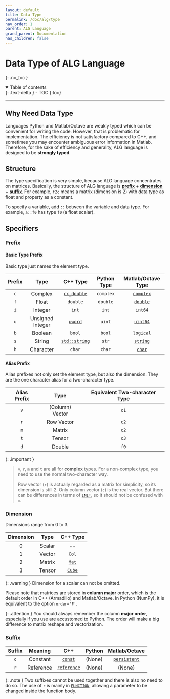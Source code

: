 ```yaml
---
layout: default
title: Data Type
permalink: /doc/alg/type
nav_order: 1
parent: ALG Language
grand_parent: Documentation
has_children: false
---
```


# Data Type of ALG Language
{: .no_toc }

<details open markdown="block">
  <summary>
    Table of contents
  </summary>
  {: .text-delta }
- TOC
{:toc}
</details>

***

## Why Need Data Type
Languages Python and Matlab/Octave are weakly typed
which can be convenient for writing the code.
However, that is problematic for implementation.
The efficiency is not satisfactory compared to C++,
and sometimes you may encounter ambiguous error information in Matlab.
Therefore, for the sake of efficiency and generality,
ALG language is designed to be **strongly typed**.

## Structure
The type specification is very simple,
because ALG language concentrates on matrices.
Basically, the structure of ALG language is
[**prefix**](#prefix) + [**dimension**](#dimension) + [**suffix**](#suffix).
For example, `f2c` means a matrix (dimension is 2) with data type as float
and property as a constant.

To specify a variable,
add `::` between the variable and data type.
For example, `a::f0` has type `f0` (a float scalar).

## Specifiers

### Prefix

#### Basic Type Prefix

Basic type just names the element type.

| Prefix | Type | C++ Type | Python Type | Matlab/Octave Type |
| :-: | :-: | :-: | :-: | :-: |
| `c` | Complex | [`cx_double`](http://arma.sourceforge.net/docs.html#cx_double) | `complex` | [`complex`](https://www.mathworks.com/help/matlab/ref/complex.html) |
| `f` | Float | `double` | `double` | [`double`](https://www.mathworks.com/help/matlab/ref/double.html) |
| `i` | Integer | `int` | `int` | [`int64`](https://www.mathworks.com/help/matlab/ref/int64.html) |
| `u` | Unsigned Integer | [`uword`](http://arma.sourceforge.net/docs.html#uword) | `uint` | [`uint64`](https://www.mathworks.com/help/matlab/ref/uint64.html) |
| `b` | Boolean | `bool` | `bool` | [`logical`](https://www.mathworks.com/help/matlab/ref/logical.html) |
| `s` | String | [`std::string`](https://en.cppreference.com/w/cpp/string/basic_string) | `str` | [`string`](https://www.mathworks.com/help/matlab/ref/string.html) |
| `h` | Character | `char` | `char` | [`char`](https://www.mathworks.com/help/matlab/ref/char.html) |

#### Alias Prefix

Alias prefixes not only set the element type,
but also the dimension.
They are the one character alias for a two-character type.

| Alias Prefix | Type | Equivalent Two-character Type |
| :-: | :-: | :-: |
| `v` | (Column) Vector | `c1` |
| `r` | Row Vector | `c2` |
| `m` | Matrix | `c2` |
| `t` | Tensor | `c3` |
| `d` | Double | `f0` |

{: .important }
> `v`, `r`, `m` and `t` are all for **complex** types.
> For a non-complex type, you need to use the normal two-character way.
>
> Row vector (`r`) is actually regarded as a matrix for simplicity,
> so its dimension is still 2.
> Only column vector (`c`) is the real vector.
> But there can be differences in terms of [`INIT`](function#init),
> so it should not be confused with `m`.

### Dimension

Dimensions range from 0 to 3.

| Dimension | Type | C++ Type |
| :-: | :-: | :-: |
| 0 | Scalar | -- |
| 1 | Vector | [`Col`](http://arma.sourceforge.net/docs.html#Col) |
| 2 | Matrix | [`Mat`](http://arma.sourceforge.net/docs.html#Mat) |
| 3 | Tensor | [`Cube`](http://arma.sourceforge.net/docs.html#Cube) |

{: .warning }
Dimension for a scalar can not be omitted.

Please note that matrices are stored in **column major** order,
which is the default order in C++ (Armadillo) and Matlab/Octave.
In Python (NumPy), it is equivalent to the option `order='F'`.

{: .attention }
You should always remember the column **major order**,
especially if you use are accustomed to Python.
The order will make a big difference to matrix reshape and vectorization.

### Suffix

| Suffix | Meaning | C++ | Python | Matlab/Octave |
| :-: | :-: | :-: | :-: | :-: |
| `c` | Constant | [`const`](https://en.cppreference.com/w/cpp/language/cv) | (None) | [`persistent`](https://www.mathworks.com/help/matlab/ref/persistent.html) |
| `r` | Reference | [`reference`](https://en.cppreference.com/w/cpp/language/cv) | (None) | (None) |

{: .note }
Two suffixes cannot be used together and there is also no need to do so.
The use of `r` is mainly in [`FUNCTION`](function/#function),
allowing a parameter to be changed inside the function body.
